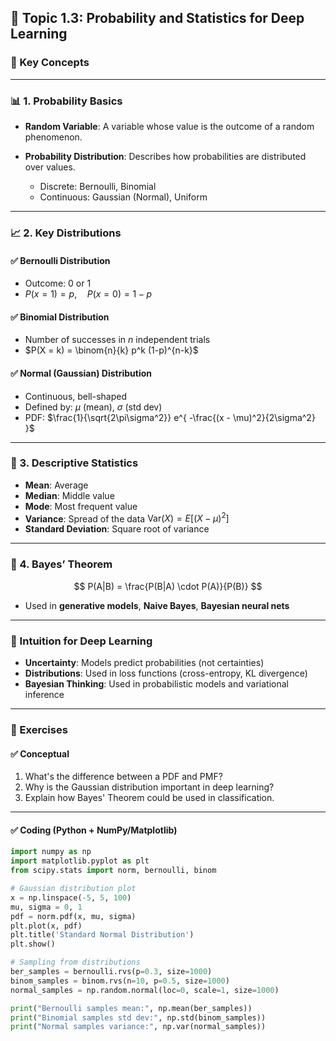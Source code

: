 ## 📘 Topic 1.3: **Probability and Statistics for Deep Learning**

### 🔑 Key Concepts

---

### 📊 1. **Probability Basics**

* **Random Variable**: A variable whose value is the outcome of a random phenomenon.
* **Probability Distribution**: Describes how probabilities are distributed over values.

  * Discrete: Bernoulli, Binomial
  * Continuous: Gaussian (Normal), Uniform

---

### 📈 2. **Key Distributions**

#### ✅ **Bernoulli Distribution**

* Outcome: 0 or 1
* $P(x=1) = p,\quad P(x=0) = 1 - p$

#### ✅ **Binomial Distribution**

* Number of successes in $n$ independent trials
* $P(X = k) = \binom{n}{k} p^k (1-p)^{n-k}$

#### ✅ **Normal (Gaussian) Distribution**

* Continuous, bell-shaped
* Defined by:
  $\mu$ (mean), $\sigma$ (std dev)
* PDF:
  $\frac{1}{\sqrt{2\pi\sigma^2}} e^{ -\frac{(x - \mu)^2}{2\sigma^2} }$

---

### 📐 3. **Descriptive Statistics**

* **Mean**: Average
* **Median**: Middle value
* **Mode**: Most frequent value
* **Variance**: Spread of the data
  $\text{Var}(X) = E[(X - \mu)^2]$
* **Standard Deviation**: Square root of variance

---

### 📌 4. **Bayes’ Theorem**

$$
P(A|B) = \frac{P(B|A) \cdot P(A)}{P(B)}
$$

* Used in **generative models**, **Naive Bayes**, **Bayesian neural nets**

---

### 🧠 Intuition for Deep Learning

* **Uncertainty**: Models predict probabilities (not certainties)
* **Distributions**: Used in loss functions (cross-entropy, KL divergence)
* **Bayesian Thinking**: Used in probabilistic models and variational inference

---

### 🧪 Exercises

#### ✅ Conceptual

1. What's the difference between a PDF and PMF?
2. Why is the Gaussian distribution important in deep learning?
3. Explain how Bayes' Theorem could be used in classification.

---

#### ✅ Coding (Python + NumPy/Matplotlib)

```python
import numpy as np
import matplotlib.pyplot as plt
from scipy.stats import norm, bernoulli, binom

# Gaussian distribution plot
x = np.linspace(-5, 5, 100)
mu, sigma = 0, 1
pdf = norm.pdf(x, mu, sigma)
plt.plot(x, pdf)
plt.title('Standard Normal Distribution')
plt.show()

# Sampling from distributions
ber_samples = bernoulli.rvs(p=0.3, size=1000)
binom_samples = binom.rvs(n=10, p=0.5, size=1000)
normal_samples = np.random.normal(loc=0, scale=1, size=1000)

print("Bernoulli samples mean:", np.mean(ber_samples))
print("Binomial samples std dev:", np.std(binom_samples))
print("Normal samples variance:", np.var(normal_samples))
```
